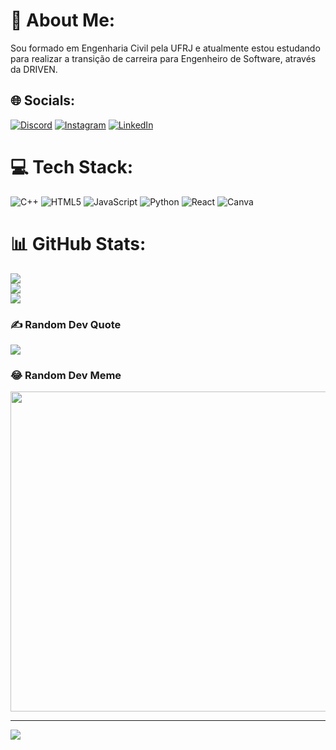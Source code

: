# 💫 About Me:
Sou formado em Engenharia Civil pela UFRJ e atualmente estou estudando para realizar a transição de carreira para Engenheiro de Software, através da DRIVEN.


## 🌐 Socials:
[![Discord](https://img.shields.io/badge/Discord-%237289DA.svg?logo=discord&logoColor=white)](htttps://discord.gg/#4105) [![Instagram](https://img.shields.io/badge/Instagram-%23E4405F.svg?logo=Instagram&logoColor=white)](https://instagram.com/jonas_dias.27) [![LinkedIn](https://img.shields.io/badge/LinkedIn-%230077B5.svg?logo=linkedin&logoColor=white)](https://linkedin.com/in/jonas-dias-399b5a254) 

# 💻 Tech Stack:
![C++](https://img.shields.io/badge/c++-%2300599C.svg?style=plastic&logo=c%2B%2B&logoColor=white) ![HTML5](https://img.shields.io/badge/html5-%23E34F26.svg?style=plastic&logo=html5&logoColor=white) ![JavaScript](https://img.shields.io/badge/javascript-%23323330.svg?style=plastic&logo=javascript&logoColor=%23F7DF1E) ![Python](https://img.shields.io/badge/python-3670A0?style=plastic&logo=python&logoColor=ffdd54) ![React](https://img.shields.io/badge/react-%2320232a.svg?style=plastic&logo=react&logoColor=%2361DAFB) ![Canva](https://img.shields.io/badge/Canva-%2300C4CC.svg?style=plastic&logo=Canva&logoColor=white)
# 📊 GitHub Stats:
![](https://github-readme-stats.vercel.app/api?username=Jonas0Dias&theme=city_light&hide_border=false&include_all_commits=true&count_private=true)<br/>
![](https://github-readme-streak-stats.herokuapp.com/?user=Jonas0Dias&theme=city_light&hide_border=false)<br/>
![](https://github-readme-stats.vercel.app/api/top-langs/?username=Jonas0Dias&theme=city_light&hide_border=false&include_all_commits=true&count_private=true&layout=compact)

### ✍️ Random Dev Quote
![](https://quotes-github-readme.vercel.app/api?type=horizontal&theme=radical)

### 😂 Random Dev Meme
<img src="https://random-memer.herokuapp.com/" width="512px"/>

---
[![](https://visitcount.itsvg.in/api?id=Jonas0Dias&icon=0&color=0)](https://visitcount.itsvg.in)

<!-- Proudly created with GPRM ( https://gprm.itsvg.in ) -->
